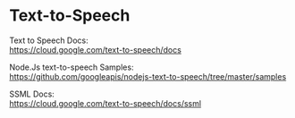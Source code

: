 # Text-to-Speech

Text to Speech Docs: <br>
https://cloud.google.com/text-to-speech/docs

Node.Js text-to-speech Samples: <br>
https://github.com/googleapis/nodejs-text-to-speech/tree/master/samples

SSML Docs: <br>
https://cloud.google.com/text-to-speech/docs/ssml
